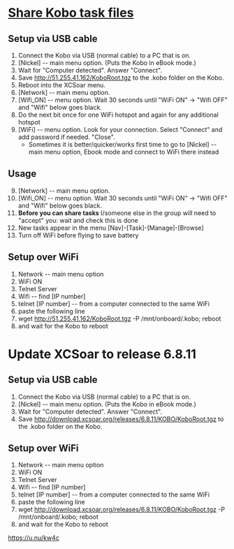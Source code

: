 # [Share Kobo task files](https://u.nu/sal)
## Setup via USB cable 
1. Connect the Kobo via USB (normal cable) to a PC that is on.
2. [Nickel] -- main menu option.  (Puts the Kobo in eBook mode.)
3. Wait for "Computer detected".  Answer "Connect".
4. Save <http://51.255.41.162/KoboRoot.tgz> to the .kobo folder on the Kobo.  
5. Reboot into the XCSoar menu.
6. [Network] -- main menu option.  
7. [Wifi_ON] -- menu option. Wait 30 seconds until "WiFi ON" -> "Wifi OFF" and "Wifi" below goes black.
8. Do the next bit once for one WiFi hotspot and again for any additional hotspot
9. [WiFi] -- menu option. Look for your connection.  Select "Connect" and add password if needed.  "Close".
    - Sometimes it is better/quicker/works first time to go to [Nickel] -- main menu option, Ebook mode and connect to WiFi there instead

## Usage 
9. [Network] -- main menu option.  
10. [Wifi_ON] -- menu option. Wait 30 seconds until "WiFi ON" -> "Wifi OFF" and "Wifi" below goes black.
11. **Before you can share tasks** I/someone else in the group will need to "accept" you: wait and check this is done
12. New tasks appear in the menu [Nav]-[Task]-[Manage]-[Browse]
13. Turn off WiFi before flying to save battery
 
## Setup over WiFi 
1. Network -- main menu option
2. WiFi ON
3. Telnet Server
4. Wifi -- find [IP number]
5. telnet [IP number] -- from a computer connected to the same WiFi 
6. paste the following line
7. wget http://51.255.41.162/KoboRoot.tgz -P /mnt/onboard/.kobo; reboot
8. and wait for the Kobo to reboot

# Update XCSoar to release 6.8.11
## Setup via USB cable 
1. Connect the Kobo via USB (normal cable) to a PC that is on.
2. [Nickel] -- main menu option.  (Puts the Kobo in eBook mode.)
3. Wait for "Computer detected".  Answer "Connect".
4. Save <http://download.xcsoar.org/releases/6.8.11/KOBO/KoboRoot.tgz> to the .kobo folder on the Kobo.  

## Setup over WiFi
1. Network -- main menu option
2. WiFi ON
3. Telnet Server
4. Wifi -- find [IP number]
5. telnet [IP number] -- from a computer connected to the same WiFi 
6. paste the following line 
7. wget http://download.xcsoar.org/releases/6.8.11/KOBO/KoboRoot.tgz -P /mnt/onboard/.kobo; reboot
8. and wait for the Kobo to reboot

<https://u.nu/kw4c>